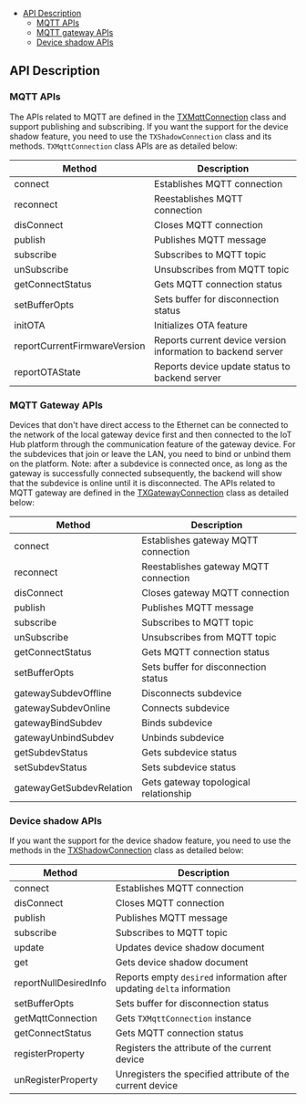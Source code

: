 * [API Description](#API-Description)
  * [MQTT APIs](#MQTT-APIs)
  * [MQTT gateway APIs](#MQTT-gateway-APIs)
  * [Device shadow APIs](#Device-shadow-APIs)
## API Description

### MQTT APIs ###
The APIs related to MQTT are defined in the [TXMqttConnection](../src/main/java/com/tencent/iot/hub/device/java/core/mqtt/TXMqttConnection.java) class and support publishing and subscribing. If you want the support for the device shadow feature, you need to use the `TXShadowConnection` class and its methods. `TXMqttConnection` class APIs are as detailed below:

| Method | Description |
| ------------------ | ------------------------------------------------------------ |
| connect | Establishes MQTT connection |
| reconnect | Reestablishes MQTT connection |
| disConnect | Closes MQTT connection |
| publish | Publishes MQTT message |
| subscribe | Subscribes to MQTT topic |
| unSubscribe | Unsubscribes from MQTT topic |
| getConnectStatus | Gets MQTT connection status |
| setBufferOpts | Sets buffer for disconnection status |
| initOTA | Initializes OTA feature |
| reportCurrentFirmwareVersion | Reports current device version information to backend server |
| reportOTAState | Reports device update status to backend server |


### MQTT Gateway APIs ###

Devices that don't have direct access to the Ethernet can be connected to the network of the local gateway device first and then connected to the IoT Hub platform through the communication feature of the gateway device. For the subdevices that join or leave the LAN, you need to bind or unbind them on the platform.
Note: after a subdevice is connected once, as long as the gateway is successfully connected subsequently, the backend will show that the subdevice is online until it is disconnected.
The APIs related to MQTT gateway are defined in the [TXGatewayConnection](../src/main/java/com/tencent/iot/hub/device/java/core/gateway/TXGatewayConnection.java) class as detailed below:

| Method | Description |
| ------------------ | ------------------------------------------------------------ |
| connect | Establishes gateway MQTT connection |
| reconnect | Reestablishes gateway MQTT connection |
| disConnect | Closes gateway MQTT connection |
| publish | Publishes MQTT message |
| subscribe | Subscribes to MQTT topic |
| unSubscribe | Unsubscribes from MQTT topic |
| getConnectStatus | Gets MQTT connection status |
| setBufferOpts | Sets buffer for disconnection status |
| gatewaySubdevOffline | Disconnects subdevice |
| gatewaySubdevOnline | Connects subdevice |
| gatewayBindSubdev | Binds subdevice |
| gatewayUnbindSubdev | Unbinds subdevice |
| getSubdevStatus | Gets subdevice status |
| setSubdevStatus | Sets subdevice status |
| gatewayGetSubdevRelation | Gets gateway topological relationship |

### Device shadow APIs ###

If you want the support for the device shadow feature, you need to use the methods in the [TXShadowConnection](../src/main/java/com/tencent/iot/hub/device/java/core/shadow/TXShadowConnection.java) class as detailed below:

| Method | Description |
| ------------------ | ------------------------------------------------------------ |
| connect | Establishes MQTT connection |
| disConnect | Closes MQTT connection |
| publish | Publishes MQTT message |
| subscribe | Subscribes to MQTT topic |
| update | Updates device shadow document |
| get | Gets device shadow document |
| reportNullDesiredInfo | Reports empty `desired` information after updating `delta` information |
| setBufferOpts | Sets buffer for disconnection status |
| getMqttConnection | Gets `TXMqttConnection` instance |
| getConnectStatus | Gets MQTT connection status |
| registerProperty | Registers the attribute of the current device |
| unRegisterProperty | Unregisters the specified attribute of the current device |
